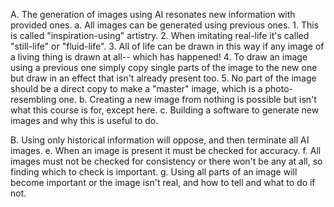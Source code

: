 A. The generation of images using AI resonates new information with provided ones.
a. All images can be generated using previous ones.
    1. This is called "inspiration-using" artistry.
    2. When imitating real-life it's called "still-life" or "fluid-life".
    3. All of life can be drawn in this way if any image of a living thing is drawn at all-- which has happened!
    4. To draw an image using a previous one simply copy single parts of the image to the new one but draw in an effect that isn't already present too.
    5. No part of the image should be a direct copy to make a "master" image, which is a photo-resembling one.
b. Creating a new image from nothing is possible but isn't what this course is for, except here.
c. Building a software to generate new images and why this is useful to do.

B. Using only historical information will oppose, and then terminate all AI images.
e. When an image is present it must be checked for accuracy.
f. All images must not be checked for consistency or there won't be any at all, so finding which to check is important.
g. Using all parts of an image will become important or the image isn't real, and how to tell and what to do if not.